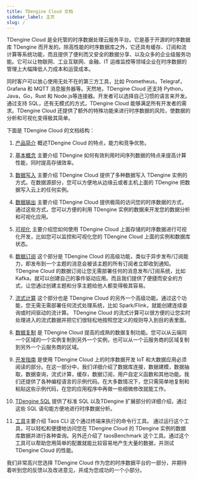```yaml
---
title: TDengine Cloud 文档
sidebar_label: 主页
slug: /
---
```


TDengine Cloud 是全托管的时序数据处理云服务平台。它是基于开源的时序数据库 TDengine 而开发的。除高性能的时序数据库之外，它还具有缓存、订阅和流计算等系统功能，而且提供了便利而又安全的数据分享、以及众多的企业级服务功能。它可以让物联网、工业互联网、金融、IT 运维监控等领域企业在时序数据的管理上大幅降低人力成本和运营成本。

同时客户可以放心使用无处不在的第三方工具，比如 Prometheus，Telegraf，Grafana 和 MQTT 消息服务器等。天然地，TDengine Cloud 还支持 Python，Java，Go，Rust 和 Node.js等连接器。开发者可以选择自己习惯的语言来开发。通过支持 SQL，还有无模式的方式，TDengine Cloud 能够满足所有开发者的需求。TDengine Cloud 还提供了额外的特殊功能来进行时序数据的风险，使数据的分析和可视化变得极其简单。

下面是 TDengine Cloud 的文档结构：

1. [产品简介](./intro) 概述TDengine Cloud 的特点，能力和竞争优势。

2. [基本概念](./concept) 主要介绍 TDengine 如何有效利用时间序列数据的特点来提高计算性能，同时提高存储效率。

3. [数据写入](./data-in) 主要介绍 TDengine Cloud 提供了多种数据写入 TDengine 实例的方式。在数据源部分，您可以方便地从边缘云或者主机上面的 TDengine 把数据写入云上的任何实例。

4. [数据输出](./data-out) 主要介绍 TDengine Cloud 提供极简的访问您的时序数据的方式，通过这些方式，您可以方便的利用 TDengine 实例的数据来开发您的数据分析和可视化应用。

5. [可视化](./visual) 主要介绍您如何使用 TDengine Cloud 上面存储的时序数据进行可视化开发，比如您可以监控和可视化您的 TDengine Cloud 上面的实例和数据库状态。

6. [数据订阅](./data-subscription) 这个部分是 TDengine Cloud 的高级功能，类似于异步发布/订阅能力，即发布到一个主题的消息会被该主题的所有订阅者立即收到通知。 TDengine Cloud 的数据订阅让您无需部署任何的消息发布/订阅系统，比如 Kafka，就可以创建自己的事件驱动应用。而且我们提供了便捷而安全的方式，让您通过创建主题和分享主题给他人都变得极其容易。

7. [流式计算](./stream) 这个部分也是 TDengine Cloud 的另外一个高级功能。通过这个功能，您无需无需部署任何流式处理系统，比如 Spark/Flink，就能创建连续查询或时间驱动的流计算。 TDengine Cloud 的流式计算可以很方便的让您实时处理进入的流式数据并把它们很轻松地按照您定义的规则导入到目的表里面。

8. [数据复制](./replication) 是 TDengine Cloud 提高的成熟的数据复制功能。您可以从云端同一个区域的一个实例复制到另外一个实例，也可以从一个云服务商的区域复制到另外一个云服务商的区域。

9. [开发指南](./programming) 是使用 TDengine Cloud 上的时序数据开发 IoT 和大数据应用必须阅读的部分。在这一部分中，我们详细介绍了数据库连接，数据建模，数据抽取，数据查询，流式计算，缓存，数据订阅，用户自定义函数和其他功能。我们还提供了各种编程语言的示例代码。在大多数情况下，您只需简单地复制和粘贴这些示例代码，在您的应用程序中再做一些细微修改就能工作。

10. [TDengine SQL](./taos-sql) 提供了标准 SQL 以及TDengine 扩展部分的详细介绍，通过这些 SQL 语句能方便地进行时序数据分析。

11. [工具](./tools)主要介绍 Taos CLI 这个通过终端来执行的命令行工具。 通过运行这个工具，可以轻松和便捷地访问您在 TDengine Cloud 的 TDengine 实例的数据库数据并进行各种查询。另外还介绍了 taosBenchmark 这个工具。通过这个工具可以帮助您用简单的配置就能比较容易地产生大量的数据，并测试 TDengine Cloud 的性能。

我们非常高兴您选择 TDengine Cloud 作为您的时序数据平台的一部分，并期待着听到您的反馈以及改进意见，并成为您成功的一个小部分。
